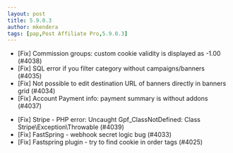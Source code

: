 ```yaml
---
layout: post
title: 5.9.0.3
author: mkendera
tags: [pap,Post Affiliate Pro,5.9.0.3]
---
```


- [Fix] Commission groups: custom cookie validity is displayed as -1.00 (#4038)
- [Fix] SQL error if you filter category without campaigns/banners (#4035)
- [Fix] Not possible to edit destination URL of banners directly in banners grid (#4034)
- [Fix] Account Payment info: payment summary is without addons (#4037)

<!--more-->

- [Fix] Stripe - PHP error: Uncaught Gpf_ClassNotDefined: Class Stripe\Exception\Throwable (#4039)
- [Fix] FastSpring - webhook secret logic bug (#4033)
- [Fix] Fastspring plugin - try to find cookie in order tags (#4025)
